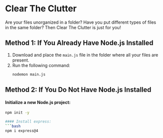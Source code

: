 # Clear The Clutter

Are your files unorganized in a folder? Have you put different types of files in the same folder? Then Clear The Clutter is just for you!

## Method 1: If You Already Have Node.js Installed

1. Download and place the `main.js` file in the folder where all your files are present.
2. Run the following command:
   ```bash
   nodemon main.js

## Method 2: If You Do Not Have Node.js Installed

#### Initialize a new Node.js project:
   ```bash
   npm init -y

#### Install express:
   ```bash
   npm i express@4
